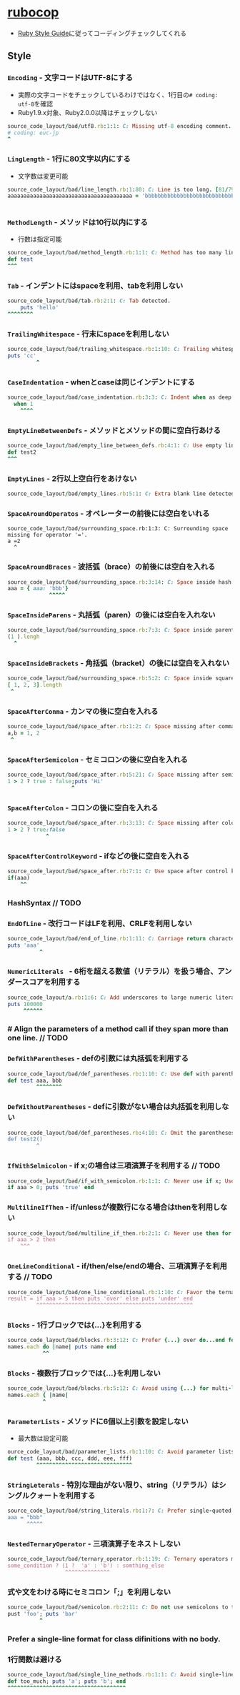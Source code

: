 # [rubocop](https://github.com/bbatsov/rubocop)

- [Ruby Style Guide](https://github.com/bbatsov/ruby-style-guide)に従ってコーディングチェックしてくれる

## Style

### `Encoding` - 文字コードはUTF-8にする

- 実際の文字コードをチェックしているわけではなく、1行目の`# coding: utf-8`を確認
- Ruby1.9.x対象、Ruby2.0.0以降はチェックしない

```ruby
source_code_layout/bad/utf8.rb:1:1: C: Missing utf-8 encoding comment.
# coding: euc-jp
^
```

### `LingLength` - 1行に80文字以内にする

- 文字数は変更可能

```ruby
source_code_layout/bad/line_length.rb:1:80: C: Line is too long. [81/79]
aaaaaaaaaaaaaaaaaaaaaaaaaaaaaaaaaaaaaaa = 'bbbbbbbbbbbbbbbbbbbbbbbbbbbbbbbbbbbbb'
                                                                               ^^
```

### `MethodLength` - メソッドは10行以内にする

- 行数は指定可能

```ruby
source_code_layout/bad/method_length.rb:1:1: C: Method has too many lines. [11/10]
def test
^^^
```

### `Tab` - インデントにはspaceを利用、tabを利用しない

```ruby
source_code_layout/bad/tab.rb:2:1: C: Tab detected.
	puts 'hello'
^^^^^^^^
```

### `TrailingWhitespace` - 行末にspaceを利用しない

```ruby
source_code_layout/bad/trailing_whitespace.rb:1:10: C: Trailing whitespace detected.
puts 'cc'
         ^
```

### `CaseIndentation` - whenとcaseは同じインデントにする

```ruby
source_code_layout/bad/case_indentation.rb:3:3: C: Indent when as deep as case.
  when 1
    ^^^^
```

### `EmptyLineBetweenDefs` - メソッドとメソッドの間に空白行あける

```ruby
source_code_layout/bad/empty_line_between_defs.rb:4:1: C: Use empty lines between defs.
def test2
^^^
```

### `EmptyLines` - 2行以上空白行をあけない

```ruby
source_code_layout/bad/empty_lines.rb:5:1: C: Extra blank line detected.
```

### `SpaceAroundOperatos` - オペレーターの前後には空白をいれる

```
source_code_layout/bad/surrounding_space.rb:1:3: C: Surrounding space missing for operator '='.
a =2
  ^
```

### `SpaceAroundBraces` - 波括弧（brace）の前後には空白を入れる

```ruby
source_code_layout/bad/surrounding_space.rb:3:14: C: Space inside hash literal braces missing.
aaa = { aaa: 'bbb'}
             ^^^^^
```

### `SpaceInsideParens` - 丸括弧（paren）の後には空白を入れない

```ruby
source_code_layout/bad/surrounding_space.rb:7:3: C: Space inside parentheses detected.
(1 ).lengh
  ^
```

### `SpaceInsideBrackets` - 角括弧（bracket）の後には空白を入れない

```ruby
source_code_layout/bad/surrounding_space.rb:5:2: C: Space inside square brackets detected.
[ 1, 2, 3].length
 ^
```

### `SpaceAfterConma` - カンマの後に空白を入れる

```ruby
source_code_layout/bad/space_after.rb:1:2: C: Space missing after comma.
a,b = 1, 2
 ^
```

### `SpaceAfterSemicolon` - セミコロンの後に空白を入れる

```ruby
source_code_layout/bad/space_after.rb:5:21: C: Space missing after semicolon.
1 > 2 ? true : false;puts 'Hi'
                    ^
```

### `SpaceAfterColon` - コロンの後に空白を入れる

```ruby
source_code_layout/bad/space_after.rb:3:13: C: Space missing after colon.
1 > 2 ? true:false
            ^
```

### `SpaceAfterControlKeyword` - ifなどの後に空白を入れる

```ruby
source_code_layout/bad/space_after.rb:7:1: C: Use space after control keywords.
if(aaa)
    ^^
```

### HashSyntax // TODO

### `EndOfLine` - 改行コードはLFを利用、CRLFを利用しない

```ruby
source_code_layout/bad/end_of_line.rb:1:11: C: Carriage return character detected.
puts 'aaa'
          ^
```

### `NumericLiterals ` - 6桁を超える数値（リテラル）を扱う場合、アンダースコアを利用する

```ruby
source_code_layout/a.rb:1:6: C: Add underscores to large numeric literals to improve their readability.
puts 100000
     ^^^^^^
```

### # Align the parameters of a method call if they span more than one line. // TODO

### `DefWithParentheses` - defの引数には丸括弧を利用する

```ruby
source_code_layout/bad/def_parentheses.rb:1:10: C: Use def with parentheses when there are arguments.
def test aaa, bbb
         ^^^^^^^^
```

### `DefWithoutParentheses` - defに引数がない場合は丸括弧を利用しない

```ruby
source_code_layout/bad/def_parentheses.rb:4:10: C: Omit the parentheses in defs when the method doesn't accept any arguments.
def test2()
         ^
```

### `IfWithSelmicolon` - if x;の場合は三項演算子を利用する // TODO

```ruby
source_code_layout/bad/if_with_semicolon.rb:1:1: C: Never use if x; Use the ternary operator instead.
if aaa > 0; puts 'true' end
```

### `MultilineIfThen` - if/unlessが複数行になる場合はthenを利用しない

```ruby
source_code_layout/bad/multiline_if_then.rb:2:1: C: Never use then for multi-line if/unless.
if aaa > 2 then
    ^^^
```

### `OneLineConditional` - if/then/else/endの場合、三項演算子を利用する // TODO

```ruby
source_code_layout/bad/one_line_conditional.rb:1:10: C: Favor the ternary operator (?:) over if/then/else/end constructs.
result = if aaa > 5 then puts 'over' else puts 'under' end
         ^^^^^^^^^^^^^^^^^^^^^^^^^^^^^^^^^^^^^^^^^^^^^^^^^
```

### `Blocks` - 1行ブロックでは{...}を利用する

```ruby
source_code_layout/bad/blocks.rb:3:12: C: Prefer {...} over do...end for single-line blocks.
names.each do |name| puts name end
           ^^
```

### `Blocks` - 複数行ブロックでは{...}を利用しない

```ruby
source_code_layout/bad/blocks.rb:5:12: C: Avoid using {...} for multi-line blocks.
names.each { |name|
           ^
```

### `ParameterLists` - メソッドに6個以上引数を設定しない

- 最大数は設定可能

```ruby
ource_code_layout/bad/parameter_lists.rb:1:10: C: Avoid parameter lists longer than 5 parameters.
def test (aaa, bbb, ccc, ddd, eee, fff)
         ^^^^^^^^^^^^^^^^^^^^^^^^^^^^^^
```

### `StringLeterals` - 特別な理由がない限り、string（リテラル）はシングルクォートを利用する

```ruby
source_code_layout/bad/string_literals.rb:1:7: C: Prefer single-quoted strings when you don't need string interpolation or special symbols.
aaa = "bbb"
      ^^^^^
```

### `NestedTernaryOperator` - 三項演算子をネストしない

```ruby
source_code_layout/bad/ternary_operator.rb:1:19: C: Ternary operators must not be nested. Prefer if/else constructs instead.
some_condition ? (1 ?  'a' : 'b') : somthing_else
                  ^^^^^^^^^^^^^^
```

### 式や文をわける時にセミコロン「;」を利用しない

```ruby
source_code_layout/bad/semicolon.rb:2:11: C: Do not use semicolons to terminate expressions.
pust 'foo'; puts 'bar'
          ^
```

### Prefer a single-line format for class difinitions with no body.

### 1行関数は避ける

```ruby
source_code_layout/bad/single_line_methods.rb:1:1: C: Avoid single-line method definitions.
def too_much; puts 'a'; puts 'b'; end
^^^^^^^^^^^^^^^^^^^^^^^^^^^^^^^^^^^^^
```
